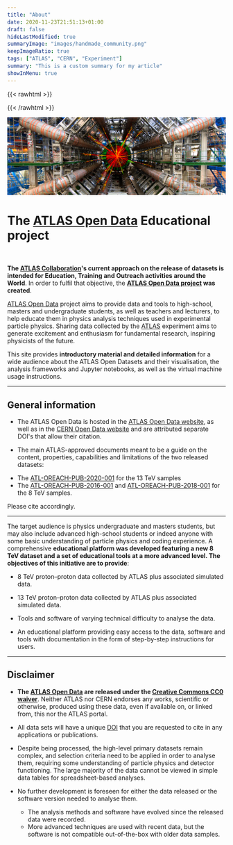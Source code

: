 ```yaml
---
title: "About"
date: 2020-11-23T21:51:13+01:00
draft: false
hideLastModified: true
summaryImage: "images/handmade_community.png"
keepImageRatio: true
tags: ["ATLAS", "CERN", "Experiment"]
summary: "This is a custom summary for my article"
showInMenu: true
---
```

{{< rawhtml >}}
<script async src="https://unpkg.com/mermaid@8.2.3/dist/mermaid.min.js"></script>
{{< /rawhtml >}}

![path](images/detector_background.png)

# **The [ATLAS Open Data](http://opendata.atlas.cern)** Educational project

&nbsp;

**The [ATLAS Collaboration](http://atlas.cern/resources/opendata)'s current approach on the release of datasets is intended for Education, Training and Outreach activities around the World**.
In order to fulfil that objective, the **[ATLAS Open Data project](http://opendata.atlas.cern) was created**.
&nbsp;

[ATLAS Open Data](http://opendata.atlas.cern) project aims to provide data and tools to high-school, masters and undergraduate students, as well as teachers and lecturers, to help educate them in physics analysis techniques used in experimental particle physics. Sharing data collected by the [ATLAS](https://atlas.cern) experiment aims to generate excitement and enthusiasm for fundamental research, inspiring physicists of the future.

This site provides **introductory material and detailed information** for a wide audience about the ATLAS Open Datasets and their visualisation, the analysis frameworks and Jupyter notebooks, as well as the virtual machine usage instructions.

---

## General information

+ The ATLAS Open Data is hosted in the [ATLAS Open Data website](http://opendata.atlas.cern), as well as in the [CERN Open Data website](http://opendata.cern.ch/) and are attributed separate DOI's that allow their citation.

+ The main ATLAS-approved documents meant to be a guide on the content, properties, capabilities and limitations of the two released datasets:
* The [ATL-OREACH-PUB-2020-001](https://cds.cern.ch/record/2707171) for the 13 TeV samples
* The [ATL-OREACH-PUB-2016-001](https://cds.cern.ch/record/2203649) and [ATL-OREACH-PUB-2018-001](https://cds.cern.ch/record/2624572) for the 8 TeV samples.

Please cite accordingly.

---

The target audience is physics undergraduate and masters students, but may also include advanced high-school students or indeed anyone with some basic understanding of particle physics and coding experience. A comprehensive **educational platform was developed featuring a new 8 TeV dataset and a set of educational tools at a more advanced level. The objectives of this initiative are to provide**:

* 8 TeV proton–proton data collected by ATLAS plus associated simulated data.

* 13 TeV proton–proton data collected by ATLAS plus associated simulated data.

* Tools and software of varying technical difficulty to analyse the data.

* An educational platform providing easy access to the data, software and tools with documentation in the form of step-by-step instructions for users.

---

## <a name="atlas-disclaimer">Disclaimer</a>

* **The [ATLAS Open Data](http://opendata.atlas.cern) are released under the [Creative Commons CC0 waiver](http://creativecommons.org/publicdomain/zero/1.0/)**.
Neither ATLAS nor CERN endorses any works, scientific or otherwise, produced using these data, even if available on, or linked from, this nor the ATLAS portal.
* All data sets will have a unique [DOI](https://en.wikipedia.org/wiki/Digital_object_identifier) that you are requested to cite in any applications or publications.

* Despite being processed, the high-level primary datasets remain complex, and selection criteria need to be applied in order to analyse them, requiring some understanding of particle physics and detector functioning. The large majority of the data cannot be viewed in simple data tables for spreadsheet-based analyses.

* No further development is foreseen for either the data released or the software version needed to analyse them.
    * The analysis methods and software have evolved since the released data were recorded.
    * More advanced techniques are used with recent data, but the software is not compatible out-of-the-box with older data samples.
